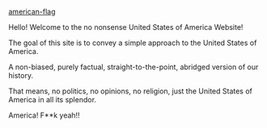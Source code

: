 [american-flag](https://user-images.githubusercontent.com/67118137/121579567-d440fa80-c9f9-11eb-88ef-9fc630d35fc6.png)

Hello! Welcome to the no nonsense United States of America Website!

The goal of this site is to convey a simple approach to the United States of America. 

A non-biased, purely factual, straight-to-the-point, abridged version of our history.

That means, no politics, no opinions, no religion, just the United States of America in all its splendor. 

America! F**k yeah!!
